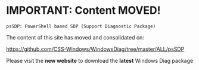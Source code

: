 
# IMPORTANT: Content MOVED!
`psSDP: PowerShell based SDP (Support Diagnostic Package)`

The content of this site has moved and consolidated on:

https://github.com/CSS-Windows/WindowsDiag/tree/master/ALL/psSDP

Please visit the **new website** to download the **latest** Windows Diag package

